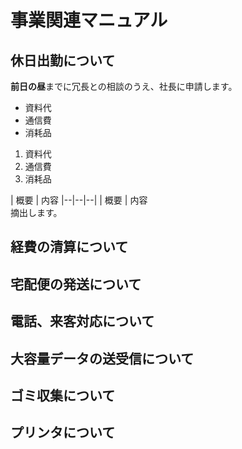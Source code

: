 # 事業関連マニュアル
## 休日出勤について
**前日の昼**までに冗長との相談のうえ、社長に申請します。
- 資料代
- 通信費
- 消耗品

1. 資料代
2. 通信費
3. 消耗品

| 概要 | 内容
|--|--|--|
| 概要 | 内容<br>摘出します。


## 経費の清算について
## 宅配便の発送について
## 電話、来客対応について
## 大容量データの送受信について
## ゴミ収集について
## プリンタについて